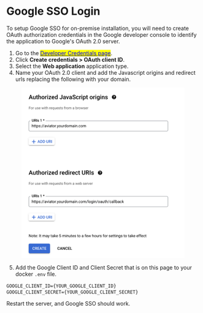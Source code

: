 # Google SSO Login

To setup Google SSO for on-premise installation, you will need to create OAuth authorization credentials in the Google developer console to identify the application to Google's OAuth 2.0 server.

1. Go to the [<mark style="color:blue;">Developer Credentials page</mark>](https://console.developers.google.com/apis/credentials).
2. Click **Create credentials > OAuth client ID**.
3. Select the **Web application** application type.
4. Name your OAuth 2.0 client and add the Javascript origins and redirect urls replacing the following with your domain.

<figure><img src="../../.gitbook/assets/Screen Shot 2022-05-10 at 11.28.34 AM.png" alt=""><figcaption></figcaption></figure>

5. Add the Google Client ID and Client Secret that is on this page to your docker `.env`  file.

```shell
GOOGLE_CLIENT_ID={YOUR_GOOGLE_CLIENT_ID}
GOOGLE_CLIENT_SECRET={YOUR_GOOGLE_CLIENT_SECRET}
```

Restart the server, and Google SSO should work.
